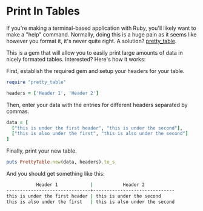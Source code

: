 # Print In Tables

If you're making a terminal-based application with Ruby, you'll likely want to make a "help" command.
Normally, doing this is a huge pain as it seems like however you format it, it's never quite right.
A solution? [pretty_table](https://github.com/jwulff/pretty_table).

This is a gem that will allow you to easily print large amounts of data in nicely formated tables. Interested? Here's how it works:

First, establish the required gem and setup your headers for your table.
```ruby
require "pretty_table"

headers = ['Header 1', 'Header 2']
```

Then, enter your data with the entries for different headers separated by commas.
```ruby
data = [
  ["this is under the first header", "this is under the second"],
  ["this is also under the first", "this is also under the second"]
]
```

Finally, print your new table.
```ruby
puts PrettyTable.new(data, headers).to_s
```

And you should get something like this:
```bash
           Header 1            |           Header 2
-------------------------------+------------------------------
this is under the first header | this is under the second
this is also under the first   | this is also under the second
```
